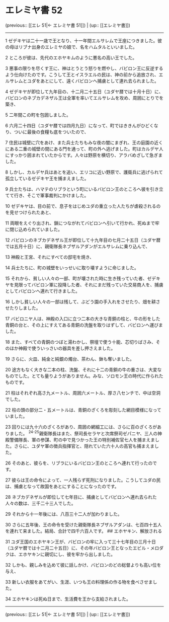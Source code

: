 # エレミヤ書 52

(previous:: [[エレ 51|← エレミヤ書 51]]) | (up:: [[エレミヤ書]])

***


1 ゼデキヤは二十一歳で王となり、十一年間エルサレムで王座につきました。彼の母はリブナ出身のエレミヤの娘で、名をハムタルといいました。 

2 ところが彼は、先代のエホヤキムのように悪名の高い王でした。 

3 悪事の限りを尽くす王に、神はとうとう怒りを燃やし、バビロン王に反逆するよう仕向けたのです。こうして王とイスラエルの民は、神の前から追放され、エルサレムとユダをあとにして、遠くバビロンへ捕虜として連れ去られました。 

4 ゼデキヤが即位して九年目の、十二月二十五日（ユダヤ暦では十月十日）に、バビロンのネブカデネザル王は全軍を率いてエルサレムを攻め、周囲にとりでを築き、 

5 二年間この町を包囲しました。 

6 六月二十四日（ユダヤ暦では四月九日）になって、町ではききんがひどくなり、ついに最後の食糧も底をついたので、 

7 住民は城壁に穴をあけ、また兵士たちもみな夜の闇にまぎれ、王の庭園の近くにある二重の城壁の間にある門を通って、町の外へ逃げました。町はカルデヤ人にすっかり囲まれていたからです。人々は野原を横切り、アラバめざして急ぎました。 

8 しかし、カルデヤ兵はあとを追い、エリコに近い野原で、護衛兵に逃げられて孤立しているゼデキヤ王を捕まえました。 

9 兵士たちは、ハマテのリブラという町にいるバビロン王のところへ彼を引き立てて行き、そこで軍事裁判にかけました。 

10 ゼデキヤは、目の前で、息子をはじめユダの重立った人たちが虐殺されるのを見せつけられたあと、 

11 両眼をえぐり出され、鎖につながれてバビロンへ引いて行かれ、死ぬまで牢に閉じ込められていました。 

12 バビロンのネブカデネザル王が即位して十九年目の七月二十五日（ユダヤ暦では五月十日）に、親衛隊長ネブザルアダンがエルサレムに乗り込んで、 

13 神殿と王宮、それにすべての邸宅を焼き、 

14 兵士たちに、町の城壁をいっせいに取り壊すように命じました。 

15 それから、貧しい人々の一部、町が壊された時に生き残っていた者、ゼデキヤを見限ってバビロン軍に投降した者、それにまだ残っていた交易商人を、捕虜としてバビロンへ連れて行きました。 

16 しかし貧しい人々の一部は残して、ぶどう園の手入れをさせたり、畑を耕させたりしました。 

17 バビロニヤ人は、神殿の入口に立つ二本の大きな青銅の柱と、牛の形をした青銅の台と、その上にすえてある青銅の洗盤を取りはずして、バビロンへ運びました。 

18 また、すべての青銅のつぼと湯わかし、祭壇で使う十能、芯切りばさみ、そのほか神殿で使ういっさいの器具を差し押さえました。 

19 さらに、火皿、純金と純銀の燭台、茶わん、鉢も奪いました。 

20 途方もなく大きな二本の柱、洗盤、それに十二の青銅の牛の重さは、大変なものでした。とても量りようがありません。みな、ソロモン王の時代に作られたものです。 

21 柱はそれぞれ高さ九メートル、周囲六メートル、厚さ八センチで、中は空洞でした。 

22 柱の頭の部分二・五メートルは、青銅のざくろを彫刻した網目模様になっていました。 

23 回りには九十六のざくろがあり、周囲の網細工には、さらに百のざくろがありました。 <sup class="versenum">24-25</sup>親衛隊長はまた、祭司長セラヤと次席祭司ゼパニヤ、三人の神殿警備隊長、軍の参謀、町の中で見つかった王の特別補佐官七人を捕まえました。さらに、ユダヤ軍の徴兵指揮官と、隠れていた六十人の高官も捕まえました。 

26 そのあと、彼らを、リブラにいるバビロン王のところへ連れて行ったのです。 

27 彼らは王の命令によって、一人残らず死刑になりました。こうしてユダの民は、捕虜となって故国をあとにすることになったのです。 

28 ネブカデネザルが即位して七年目に、捕虜としてバビロンへ連れ去られた人々の数は、三千二十三人でした。 

29 それから十一年後には、八百三十二人が加わりました。 

30 さらに五年後、王の命令を受けた親衛隊長ネブザルアダンは、七百四十五人を連れて来ました。結局、合計で四千六百人です。 ## エホヤキン、解放される 

31 ユダ王国のエホヤキン王が、バビロンの牢に入って三十七年目の三月十日（ユダヤ暦では十二月二十五日）に、その年バビロン王となったエビル・メロダクは、エホヤキンに親切にし、彼を牢から出しました。 

32 しかも、親しみを込めて彼に話しかけ、バビロンのどの総督よりも高い位を与え、 

33 新しい衣服をあてがい、生涯、いつも王の料理係の作る物を食べさせました。 

34 エホヤキンは死ぬ日まで、生活費を王から支給されました。

***

(previous:: [[エレ 51|← エレミヤ書 51]]) | (up:: [[エレミヤ書]])
